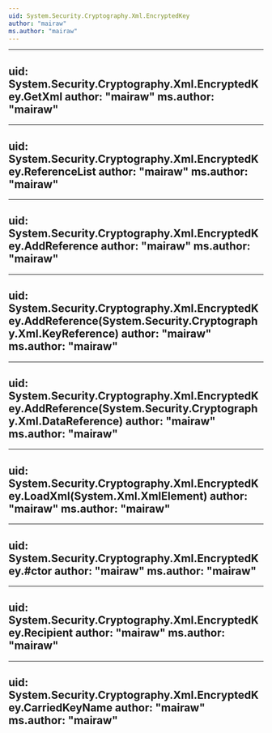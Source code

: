 ```yaml
---
uid: System.Security.Cryptography.Xml.EncryptedKey
author: "mairaw"
ms.author: "mairaw"
---
```


---
uid: System.Security.Cryptography.Xml.EncryptedKey.GetXml
author: "mairaw"
ms.author: "mairaw"
---

---
uid: System.Security.Cryptography.Xml.EncryptedKey.ReferenceList
author: "mairaw"
ms.author: "mairaw"
---

---
uid: System.Security.Cryptography.Xml.EncryptedKey.AddReference
author: "mairaw"
ms.author: "mairaw"
---

---
uid: System.Security.Cryptography.Xml.EncryptedKey.AddReference(System.Security.Cryptography.Xml.KeyReference)
author: "mairaw"
ms.author: "mairaw"
---

---
uid: System.Security.Cryptography.Xml.EncryptedKey.AddReference(System.Security.Cryptography.Xml.DataReference)
author: "mairaw"
ms.author: "mairaw"
---

---
uid: System.Security.Cryptography.Xml.EncryptedKey.LoadXml(System.Xml.XmlElement)
author: "mairaw"
ms.author: "mairaw"
---

---
uid: System.Security.Cryptography.Xml.EncryptedKey.#ctor
author: "mairaw"
ms.author: "mairaw"
---

---
uid: System.Security.Cryptography.Xml.EncryptedKey.Recipient
author: "mairaw"
ms.author: "mairaw"
---

---
uid: System.Security.Cryptography.Xml.EncryptedKey.CarriedKeyName
author: "mairaw"
ms.author: "mairaw"
---
